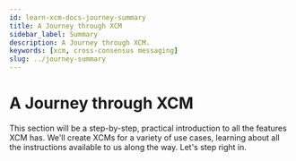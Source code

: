 ```yaml
---
id: learn-xcm-docs-journey-summary
title: A Journey through XCM
sidebar_label: Summary
description: A Journey through XCM.
keywords: [xcm, cross-consensus messaging]
slug: ../journey-summary
---
```


# A Journey through XCM

This section will be a step-by-step, practical introduction to all the features XCM has. We'll
create XCMs for a variety of use cases, learning about all the instructions available to us along
the way. Let's step right in.
